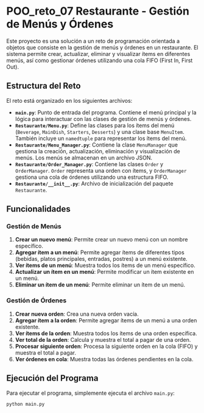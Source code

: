 # POO_reto_07 Restaurante - Gestión de Menús y Órdenes

Este proyecto es una solución a un reto de programación orientada a objetos que consiste en la gestión de menús y órdenes en un restaurante. El sistema permite crear, actualizar, eliminar y visualizar ítems en diferentes menús, así como gestionar órdenes utilizando una cola FIFO (First In, First Out).

## Estructura del Reto

El reto está organizado en los siguientes archivos:

- **`main.py`**: Punto de entrada del programa. Contiene el menú principal y la lógica para interactuar con las clases de gestión de menús y órdenes.
- **`Restaurante/Menu.py`**: Define las clases para los ítems del menú (`Beverage`, `MainDish`, `Starters`, `Desserts`) y una clase base `MenuItem`. También incluye un `namedtuple` para representar los ítems del menú.
- **`Restaurante/Menu_Manager.py`**: Contiene la clase `MenuManager` que gestiona la creación, actualización, eliminación y visualización de menús. Los menús se almacenan en un archivo JSON.
- **`Restaurante/Order_Manager.py`**: Contiene las clases `Order` y `OrderManager`. `Order` representa una orden con ítems, y `OrderManager` gestiona una cola de órdenes utilizando una estructura FIFO.
- **`Restaurante/__init__.py`**: Archivo de inicialización del paquete `Restaurante`.

## Funcionalidades

### Gestión de Menús

1. **Crear un nuevo menú**: Permite crear un nuevo menú con un nombre específico.
2. **Agregar ítem a un menú**: Permite agregar ítems de diferentes tipos (bebidas, platos principales, entradas, postres) a un menú existente.
3. **Ver ítems de un menú**: Muestra todos los ítems de un menú específico.
4. **Actualizar un ítem en un menú**: Permite modificar un ítem existente en un menú.
5. **Eliminar un ítem de un menú**: Permite eliminar un ítem de un menú.

### Gestión de Órdenes

1. **Crear nueva orden**: Crea una nueva orden vacía.
2. **Agregar ítem a la orden**: Permite agregar ítems de un menú a una orden existente.
3. **Ver ítems de la orden**: Muestra todos los ítems de una orden específica.
4. **Ver total de la orden**: Calcula y muestra el total a pagar de una orden.
5. **Procesar siguiente orden**: Procesa la siguiente orden en la cola (FIFO) y muestra el total a pagar.
6. **Ver órdenes en cola**: Muestra todas las órdenes pendientes en la cola.

## Ejecución del Programa

Para ejecutar el programa, simplemente ejecuta el archivo `main.py`:

```bash
python main.py
